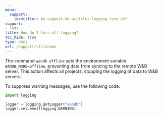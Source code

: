 ```yaml
---
menu:
  support:
    identifier: ko-support-kb-articles-logging_turn_off
support:
- logs
title: How do I turn off logging?
toc_hide: true
type: docs
url: /support/:filename
---
```


The command `wandb offline` sets the environment variable `WANDB_MODE=offline`, preventing data from syncing to the remote W&B server. This action affects all projects, stopping the logging of data to W&B servers.

To suppress warning messages, use the following code:

```python
import logging

logger = logging.getLogger("wandb")
logger.setLevel(logging.WARNING)
```